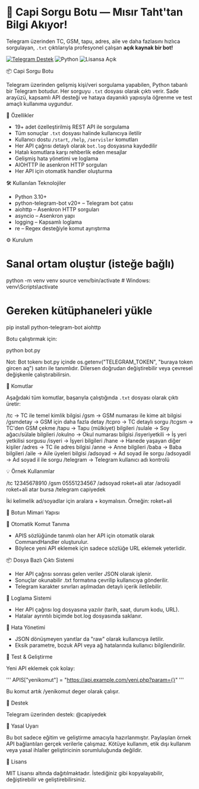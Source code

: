 # 🤖 Capi Sorgu Botu — Mısır Taht'tan Bilgi Akıyor!

Telegram üzerinden TC, GSM, tapu, adres, aile ve daha fazlasını hızlıca sorgulayan, `.txt` çıktılarıyla profesyonel çalışan **açık kaynak bir bot!**

[![Telegram Destek](https://img.shields.io/badge/Telegram-@capiyedek-blue?logo=telegram)](https://t.me/capiyedek)
![Python](https://img.shields.io/badge/Python-3.10+-blue?logo=python)
![Lisansa Açık](https://img.shields.io/github/license/byblackcapi/capi-sorgu-bot)

📦 Capi Sorgu Botu

Telegram üzerinden gelişmiş kişi/veri sorgulama yapabilen, Python tabanlı bir Telegram botudur. Her sorguyu `.txt` dosyası olarak çıktı verir. Sade arayüzü, kapsamlı API desteği ve hataya dayanıklı yapısıyla öğrenme ve test amaçlı kullanıma uygundur.

🚀 Özellikler

- 19+ adet özelleştirilmiş REST API ile sorgulama
- Tüm sonuçlar `.txt` dosyası halinde kullanıcıya iletilir
- Kullanıcı dostu `/start`, `/help`, `/servisler` komutları
- Her API çağrısı detaylı olarak `bot.log` dosyasına kaydedilir
- Hatalı komutlara karşı rehberlik eden mesajlar
- Gelişmiş hata yönetimi ve loglama
- AIOHTTP ile asenkron HTTP sorguları
- Her API için otomatik handler oluşturma

🛠️ Kullanılan Teknolojiler

- Python 3.10+
- python-telegram-bot v20+ – Telegram bot çatısı
- aiohttp – Asenkron HTTP sorguları
- asyncio – Asenkron yapı
- logging – Kapsamlı loglama
- re – Regex desteğiyle komut ayrıştırma

⚙️ Kurulum

# Sanal ortam oluştur (isteğe bağlı)
python -m venv venv
source venv/bin/activate  # Windows: venv\Scripts\activate

# Gereken kütüphaneleri yükle
pip install python-telegram-bot aiohttp

Botu çalıştırmak için:

python bot.py

Not: Bot tokenı bot.py içinde os.getenv("TELEGRAM_TOKEN", "buraya token gircen aq") satırı ile tanımlıdır. Dilersen doğrudan değiştirebilir veya çevresel değişkenle çalıştırabilirsin.

📌 Komutlar

Aşağıdaki tüm komutlar, başarıyla çalıştığında `.txt` dosyası olarak çıktı üretir:

/tc <tcno>              -> TC ile temel kimlik bilgisi
/gsm <numara>           -> GSM numarası ile kime ait bilgisi
/gsmdetay <numara>      -> GSM için daha fazla detay
/tcpro <tcno>           -> TC detaylı sorgu
/tcgsm <tcno>           -> TC'den GSM çekme
/tapu <tcno>            -> Tapu (mülkiyet) bilgileri
/sulale <tcno>          -> Soy ağacı/sülale bilgileri
/okulno <tcno>          -> Okul numarası bilgisi
/isyeriyetkili <tcno>   -> İş yeri yetkilisi sorgusu
/isyeri <tcno>          -> İşyeri bilgileri
/hane <tcno>            -> Hanede yaşayan diğer kişiler
/adres <tcno>           -> TC ile adres bilgisi
/anne <tcno>            -> Anne bilgileri
/baba <tcno>            -> Baba bilgileri
/aile <tcno>            -> Aile üyeleri bilgisi
/adsoyad <ad> <soyad>   -> Ad soyad ile sorgu
/adsoyadil <ad> <soyad> <il> -> Ad soyad il ile sorgu
/telegram <username>    -> Telegram kullanıcı adı kontrolü

💡 Örnek Kullanımlar

/tc 12345678910
/gsm 05551234567
/adsoyad roket+ali atar
/adsoyadil roket+ali atar bursa
/telegram capiyedek

İki kelimelik ad/soyadlar için aralara + koymalısın. Örneğin: roket+ali

🧠 Botun Mimari Yapısı

🔁 Otomatik Komut Tanıma
- APIS sözlüğünde tanımlı olan her API için otomatik olarak CommandHandler oluşturulur.
- Böylece yeni API eklemek için sadece sözlüğe URL eklemek yeterlidir.

📦 Dosya Bazlı Çıktı Sistemi
- Her API çağrısı sonrası gelen veriler JSON olarak işlenir.
- Sonuçlar okunabilir .txt formatına çevrilip kullanıcıya gönderilir.
- Telegram karakter sınırları aşılmadan detaylı içerik iletilebilir.

📑 Loglama Sistemi
- Her API çağrısı log dosyasına yazılır (tarih, saat, durum kodu, URL).
- Hatalar ayrıntılı biçimde bot.log dosyasında saklanır.

🧩 Hata Yönetimi
- JSON dönüşmeyen yanıtlar da "raw" olarak kullanıcıya iletilir.
- Eksik parametre, bozuk API veya ağ hatalarında kullanıcı bilgilendirilir.

🧪 Test & Geliştirme

Yeni API eklemek çok kolay:

'''
APIS["yenikomut"] = "https://api.example.com/yeni.php?param={}"
'''

Bu komut artık /yenikomut deger olarak çalışır.

🧷 Destek

Telegram üzerinden destek: @capiyedek

🛑 Yasal Uyarı

Bu bot sadece eğitim ve geliştirme amacıyla hazırlanmıştır. Paylaşılan örnek API bağlantıları gerçek verilerle çalışmaz. Kötüye kullanım, etik dışı kullanım veya yasal ihlaller geliştiricinin sorumluluğunda değildir.

🧾 Lisans

MIT Lisansı altında dağıtılmaktadır. İstediğiniz gibi kopyalayabilir, değiştirebilir ve geliştirebilirsiniz.
